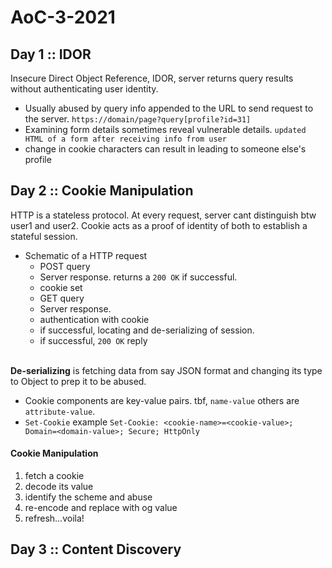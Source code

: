 # AoC-3-2021

## Day 1 :: IDOR
Insecure Direct Object Reference, IDOR, server returns query results without authenticating user identity. 
- Usually abused by query info appended to the URL to send request to the server. 
`https://domain/page?query[profile?id=31]`
- Examining form details sometimes reveal vulnerable details. `updated HTML of a form after receiving info from user`
- change in cookie characters can result in leading to someone else's profile

## Day 2 :: Cookie Manipulation
HTTP is a stateless protocol. At every request, server cant distinguish btw user1 and user2. Cookie acts as a proof of identity of both to establish a stateful session.<br>
- Schematic of a HTTP request
  - POST query
  - Server response. returns a `200 OK` if successful.
  - cookie set
  - GET query
  - Server response.
  - authentication with cookie 
  - if successful, locating and de-serializing of session.
  - if successful, `200 OK` reply
<br>
<b>De-serializing</b> is fetching data from say JSON format and changing its type to Object to prep it to be abused.
<br>

- Cookie components are key-value pairs. tbf, `name-value` others are `attribute-value`. <br>
- `Set-Cookie` example ```Set-Cookie: <cookie-name>=<cookie-value>; Domain=<domain-value>; Secure; HttpOnly```
#### Cookie Manipulation
1. fetch a cookie
2. decode its value
3. identify the scheme and abuse
4. re-encode and replace with og value
5. refresh...voila!

## Day 3 :: Content Discovery

